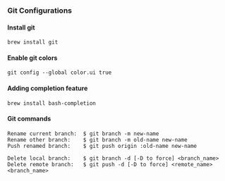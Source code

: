 ### Git Configurations
#### Install git
    brew install git
#### Enable git colors
    git config --global color.ui true
#### Adding completion feature
    brew install bash-completion


#### Git commands
	Rename current branch:	$ git branch -m new-name
	Rename other branch:	$ git branch -m old-name new-name
	Push renamed branch:	$ git push origin :old-name new-name

	Delete local branch:	$ git branch -d [-D to force] <branch_name>
	Delete remote branch: 	$ git push -d [-D to force] <remote_name> <branch_name>
